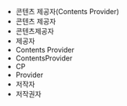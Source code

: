 - 콘텐츠 제공자(Contents Provider)
- 콘텐츠 제공자
- 콘텐츠제공자
- 제공자
- Contents Provider
- ContentsProvider
- CP
- Provider
- 저작자
- 저작권자